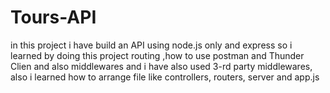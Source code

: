 # Tours-API
in this project i have build an API using node.js only and express so i learned by doing this project routing ,how to use postman and Thunder Clien and also middlewares and i have also used 3-rd party middlewares, also i learned how to arrange file like controllers, routers, server and app.js
